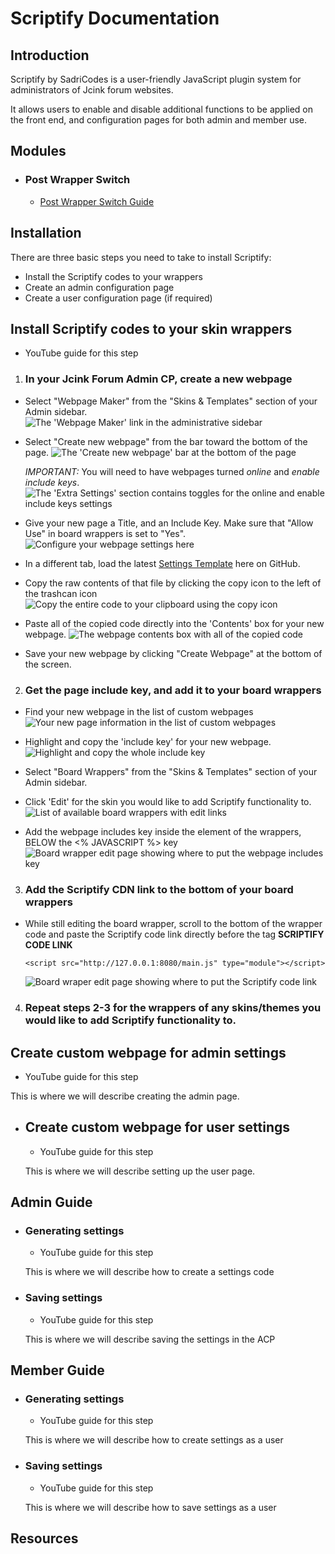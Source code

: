 # Scriptify Documentation

## Introduction

Scriptify by SadriCodes is a user-friendly JavaScript plugin system for administrators of Jcink forum websites.

It allows users to enable and disable additional functions to be applied on the front end, and configuration pages for both admin and member use.

## Modules

- ### Post Wrapper Switch
  - [Post Wrapper Switch Guide](./wrapperSwitch.md)

## Installation

There are three basic steps you need to take to install Scriptify:

- Install the Scriptify codes to your wrappers
- Create an admin configuration page
- Create a user configuration page (if required)

## Install Scriptify codes to your skin wrappers

- YouTube guide for this step

1. ### In your Jcink Forum Admin CP, create a new webpage

- Select "Webpage Maker" from the "Skins & Templates" section of your Admin sidebar.
  ![The 'Webpage Maker' link in the administrative sidebar](./doc_images/gettowebpages.png)
- Select "Create new webpage" from the bar toward the bottom of the page.
  ![The 'Create new webpage' bar at the bottom of the page](./doc_images/newwebpagelink.png)

  _IMPORTANT:_ You will need to have webpages turned _online_ and _enable include keys_.
  ![The 'Extra Settings' section contains toggles for the online and enable include keys settings](./doc_images/extrasettingsimportant.png)

- Give your new page a Title, and an Include Key. Make sure that "Allow Use" in board wrappers is set to "Yes".
  ![Configure your webpage settings here](./doc_images/makeglobalpage.png)

- In a different tab, load the latest [Settings Template](../templates/settingsTemplate.html) here on GitHub.

- Copy the raw contents of that file by clicking the copy icon to the left of the trashcan icon
  ![Copy the entire code to your clipboard using the copy icon](./doc_images/githubcopy.png)

- Paste all of the copied code directly into the 'Contents' box for your new webpage.
  ![The webpage contents box with all of the copied code](./doc_images/codepage.png)

- Save your new webpage by clicking "Create Webpage" at the bottom of the screen.

2. ### Get the page include key, and add it to your board wrappers

- Find your new webpage in the list of custom webpages
  ![Your new page information in the list of custom webpages](./doc_images/newwebpagelink.png)

- Highlight and copy the 'include key' for your new webpage.
  ![Highlight and copy the whole include key](./doc_images/includekeyhighlight.png)

- Select "Board Wrappers" from the "Skins & Templates" section of your Admin sidebar.

- Click 'Edit' for the skin you would like to add Scriptify functionality to.
  ![List of available board wrappers with edit links](./doc_images/wrapperslist.png)

- Add the webpage includes key inside the <head> element of the wrappers, BELOW the <% JAVASCRIPT %> key
  ![Board wrapper edit page showing where to put the webpage includes key](./doc_images/addScriptifyIncludes.png)

3. ### Add the Scriptify CDN link to the bottom of your board wrappers

- While still editing the board wrapper, scroll to the bottom of the wrapper code and paste the Scriptify code link directly before the </body> tag
  **SCRIPTIFY CODE LINK**

  `<script src="http://127.0.0.1:8080/main.js" type="module"></script>`

  ![Board wraper edit page showing where to put the Scriptify code link](./doc_images/scriptCodeLink.png)

4. ### Repeat steps 2-3 for the wrappers of any skins/themes you would like to add Scriptify functionality to.

## Create custom webpage for admin settings

- YouTube guide for this step

This is where we will describe creating the admin page.

- ## Create custom webpage for user settings

  - YouTube guide for this step

  This is where we will describe setting up the user page.

## Admin Guide

- ### Generating settings

  - YouTube guide for this step

  This is where we will describe how to create a settings code

- ### Saving settings

  - YouTube guide for this step

  This is where we will describe saving the settings in the ACP

## Member Guide

- ### Generating settings

  - YouTube guide for this step

  This is where we will describe how to create settings as a user

- ### Saving settings

  - YouTube guide for this step

  This is where we will describe how to save settings as a user

## Resources
